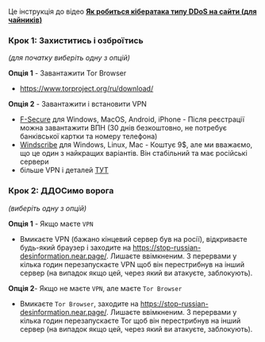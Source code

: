 
Це інструкція до відео [**Як робиться кібератака типу DDoS на сайти (для чайників)**](https://youtu.be/dKgFWgDPtKU)

### Крок 1: Захиститись і озброїтись <br/>
_(для початку виберіть одну з опцій)_

**Опція 1** - Завантажити Tor Browser
- https://www.torproject.org/ru/download/

**Опція 2** - Завантажити і встановити VPN 
- [F-Secure](https://www.f-secure.com/en/home/login) для Windows, MacOS, Android, іPhone - Після реєстрації можна завантажити ВПН (30 днів безкоштовно, не потребує банківської картки та номеру телефона)
- [Windscribe](https://rus.windscribe.com/download) для Windows, Linux, Mac - Коштує 9$, але ми вважаємо, що це один з найкращих варіантів. Він стабільний та має російські сервери
- більше VPN і деталей [ТУТ](https://tarahtino.notion.site/VPN-f870d4ac7a5148ecb6ed0689eb728c60)

### Крок 2: ДДОСимо ворога<br/>
_(виберіть одну з опцій)_

**Опція 1** - Якщо маєте `VPN`
- Вмикаєте VPN (бажано кінцевий сервер був на росії), відкриваєте будь-який браузер і заходите на https://stop-russian-desinformation.near.page/. Лишаєте ввімкненим. З перервами у кілька годин перезапускаєте VPN щоб він перестрибнув на інший сервер (на випадок якщо цей, через який ви атакуєте, заблокують).

**Опція 2**- Якщо не маєте `VPN`, але маєте `Tor Browser` 
- Вмикаєте `Tor Browser`, заходите на https://stop-russian-desinformation.near.page/. Лишаєте ввімкненим. З перервами у кілька годин перезапускаєте Tor щоб він перестрибнув на інший сервер (на випадок якщо цей, через який ви атакуєте, заблокують).

